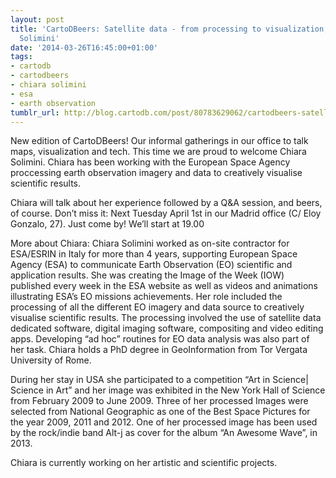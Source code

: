 ```yaml
---
layout: post
title: 'CartoDBeers: Satellite data - from processing to visualization, with Chiara
  Solimini'
date: '2014-03-26T16:45:00+01:00'
tags:
- cartodb
- cartodbeers
- chiara solimini
- esa
- earth observation
tumblr_url: http://blog.cartodb.com/post/80783629062/cartodbeers-satellite-data-from-processing-to
---
```



New edition of CartoDBeers! Our informal gatherings in our office to talk maps, visualization and tech. This time we are proud to welcome Chiara Solimini. Chiara has been working with the European Space Agency proccessing earth observation imagery and data to creatively visualise scientific results.

Chiara will talk about her experience followed by a Q&A session, and beers, of course. Don’t miss it: Next Tuesday April 1st in our Madrid office (C/ Eloy Gonzalo, 27). Just come by! We’ll start at 19.00



More about Chiara: Chiara Solimini worked as on-site contractor for ESA/ESRIN in Italy for more than 4 years, supporting European Space Agency (ESA) to communicate Earth Observation (EO) scientific and application results. She was creating the Image of the Week (IOW) published every week in the ESA website as well as videos and animations illustrating ESA’s EO missions achievements. Her role included the processing of all the different EO imagery and data source to creatively visualise scientific results. The processing involved the use of satellite data dedicated software, digital imaging software, compositing and video editing apps. Developing “ad hoc” routines for EO data analysis was also part of her task. Chiara holds a PhD degree in GeoInformation from Tor Vergata University of Rome.

During her stay in USA she participated to a competition “Art in Science| Science in Art” and her image was exhibited in the New York Hall of Science from February 2009 to June 2009. Three of her processed Images were selected from National Geographic as one of the Best Space Pictures for the year 2009, 2011 and 2012. One of her processed image has been used by the rock/indie band Alt-j as cover for the album “An Awesome Wave”, in 2013.

Chiara is currently working on her artistic and scientific projects.

